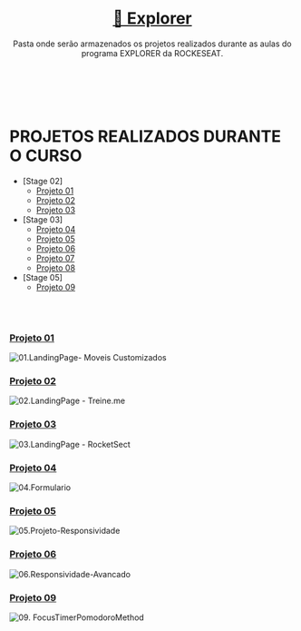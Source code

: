 
<h1 align="center">
    <a href="https://www.rocketseat.com.br/explorer"> 🚀 Explorer </a>
</h1>
<p align="center">Pasta onde serão armazenados os projetos realizados durante as aulas do programa EXPLORER da ROCKESEAT</a>. </p>

<br>
<br>
<br>
<br>

# PROJETOS REALIZADOS DURANTE O CURSO

- [Stage 02]
  - [Projeto 01](#projeto-01)
  - [Projeto 02](#projeto-02)
  - [Projeto 03](#projeto-03)
- [Stage 03]
  - [Projeto 04](#projeto-04)
  - [Projeto 05](#projeto-05)
  - [Projeto 06](#projeto-06)
  - [Projeto 07](#projeto-07)
  - [Projeto 08](#projeto-08)
- [Stage 05]
  - [Projeto 09](#projeto-09)



<br>
<br>

### [Projeto 01](https://github.com/RenanFachin/Explorer-Rockeseat/tree/main/STAGE%2002/01.LandingPage-%20Moveis%20Customizados)

![01.LandingPage- Moveis Customizados](https://i.imgur.com/TUwsf54.jpg)

### [Projeto 02](https://github.com/RenanFachin/Explorer-Rockeseat/tree/main/STAGE%2002/02.LandingPage%20-%20Treine.me)

![02.LandingPage - Treine.me](https://i.imgur.com/m7deL7V.jpg)

### [Projeto 03](https://github.com/RenanFachin/Explorer-Rockeseat/tree/main/STAGE%2002/03.LandingPage%20-%20RocketSect)

![03.LandingPage - RocketSect](https://i.imgur.com/e3gCs6a.jpg)

### [Projeto 04](https://github.com/RenanFachin/Explorer-Rockeseat/tree/main/STAGE%2003/04.%20Formulario)

![04.Formulario](https://i.imgur.com/eAxsX4S.jpg)

### [Projeto 05](https://github.com/RenanFachin/Explorer-Rockeseat/tree/main/STAGE%2003/05.%20Projeto-Responsividade)

![05.Projeto-Responsividade](https://i.imgur.com/bmJ0BbK.jpg)

### [Projeto 06](https://github.com/RenanFachin/Explorer-Rockeseat/tree/main/STAGE%2003/06.%20Responsividade-Avancado)

![06.Responsividade-Avancado](https://i.imgur.com/pzkLyF6.jpg)

### [Projeto 09](https://github.com/RenanFachin/Explorer-Rockeseat/tree/main/STAGE%2005/FocusTimerPomodoroMethod)

![09. FocusTimerPomodoroMethod](https://i.imgur.com/kdyCrnx.jpg)
